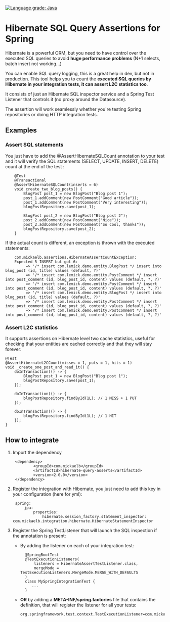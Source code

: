 [![Language grade: Java](https://img.shields.io/lgtm/grade/java/g/Lemick/hibernate-spring-sql-query-count.svg?logo=lgtm&logoWidth=18)](https://lgtm.com/projects/g/Lemick/hibernate-spring-sql-query-count/context:java)
# Hibernate SQL Query Assertions for Spring

Hibernate is a powerful ORM, but you need to have control over the executed SQL queries to avoid **huge performance problems** (N+1 selects, batch insert not working...) 

You can enable SQL query logging, this is a great help in dev, but not in production. This tool helps you to count the **executed SQL queries by Hibernate in your integration tests, it can assert L2C statistics too**.

It consists of just an Hibernate SQL inspector service and a Spring Test Listener that controls it (no proxy around the Datasource).

The assertion will work seamlessly whether you're testing Spring repositories or doing HTTP integration tests.

## Examples

### Assert SQL statements

You just have to add the @AssertHibernateSQLCount annotation to your test and it will verify the SQL statements (SELECT, UPDATE, INSERT, DELETE) count at the end of the test :


        @Test
        @Transactional
        @AssertHibernateSQLCount(inserts = 6)
        void create_two_blog_posts() {
            BlogPost post_1 = new BlogPost("Blog post 1");
            post_1.addComment(new PostComment("Good article"));
            post_1.addComment(new PostComment("Very interesting"));
            blogPostRepository.save(post_1);
    
            BlogPost post_2 = new BlogPost("Blog post 2");
            post_2.addComment(new PostComment("Nice"));
            post_2.addComment(new PostComment("So cool, thanks"));
            blogPostRepository.save(post_2);
        }

If the actual count is different, an exception is thrown with the executed statements:
    
        com.mickaelb.assertions.HibernateAssertCountException: 
        Expected 5 INSERT but got 6:
             => '/* insert com.lemick.demo.entity.BlogPost */ insert into blog_post (id, title) values (default, ?)'
             => '/* insert com.lemick.demo.entity.PostComment */ insert into post_comment (id, blog_post_id, content) values (default, ?, ?)'
             => '/* insert com.lemick.demo.entity.PostComment */ insert into post_comment (id, blog_post_id, content) values (default, ?, ?)'
             => '/* insert com.lemick.demo.entity.BlogPost */ insert into blog_post (id, title) values (default, ?)'
             => '/* insert com.lemick.demo.entity.PostComment */ insert into post_comment (id, blog_post_id, content) values (default, ?, ?)'
             => '/* insert com.lemick.demo.entity.PostComment */ insert into post_comment (id, blog_post_id, content) values (default, ?, ?)'

### Assert L2C statistics

It supports assertions on Hibernate level two cache statistics, useful for checking that your entities are cached correctly and that they will stay forever:

    @Test
    @AssertHibernateL2CCount(misses = 1, puts = 1, hits = 1)
    void _create_one_post_and_read_it() {
        doInTransaction(() -> {
            BlogPost post_1 = new BlogPost("Blog post 1");
            blogPostRepository.save(post_1);
        });

        doInTransaction(() -> {
            blogPostRepository.findById(1L); // 1 MISS + 1 PUT
        });

        doInTransaction(() -> {
            blogPostRepository.findById(1L); // 1 HIT
        });
    }
    
## How to integrate
1. Import the dependency

        <dependency>
                <groupId>com.mickaelb</groupId>
                <artifactId>hibernate-query-asserts</artifactId>
                <version>2.0.0</version>
        </dependency>

2. Register the integration with Hibernate, you just need to add this key in your configuration (here for yml):

        spring:
            jpa:
                properties:
                    hibernate.session_factory.statement_inspector: com.mickaelb.integration.hibernate.HibernateStatementInspector

3. Register the Spring TestListener that will launch the SQL inspection if the annotation is present:

    * By adding the listener on each of your integration test: 

    	    @SpringBootTest
            @TestExecutionListeners(
    	        listeners = HibernateAssertTestListener.class, 
    	        mergeMode = TestExecutionListeners.MergeMode.MERGE_WITH_DEFAULTS
    	    )
    	    class MySpringIntegrationTest {
    	       ...
    	    }
	
    * **OR** by adding a **META-INF/spring.factories** file that contains the definition, that will register the listener for all your tests:

	      org.springframework.test.context.TestExecutionListener=com.mickaelb.integration.spring.HibernateAssertTestListener

